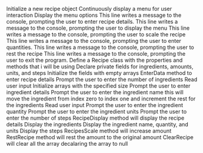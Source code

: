 Initialize a new recipe object
Continuously display a menu for user interaction
Display the menu options
This line writes a message to the console, prompting the user to enter recipe details.
This line writes a message to the console, prompting the user to display the menu
This line writes a message to the console, prompting the user to scale the recipe
This line writes a message to the console, prompting the user to enter quantities.
This line writes a message to the console, prompting the user to rest the recipe
This line writes a message to the console, prompting the user to exit the program.
Define a Recipe class with the properties and methods that i will be using
Declare private fields for ingredients, amounts, units, and steps
Initialize the fields with empty arrays
EnterData method to enter recipe details
Prompt the user to enter the number of ingredients
Read user input
Initialize arrays with the specified size
Prompt the user to enter ingredient details
Prompt the user to enter the ingredient name
this will move the ingredient from index zero to index one and increment the rest for the ingredients
Read user input
Prompt the user to enter the ingredient quantity
Prompt the user to enter the ingredient units
Prompt the user to enter the number of steps
RecipeDisplay method will display the recipe details
Display the ingredients
Display the ingredient name, quantity, and units
Display the steps
RecipesScale method will increase amount
RestRecipe method will rest the amount to the original amount
ClearRecipe will clear all the array
decalaring the array to null

  
